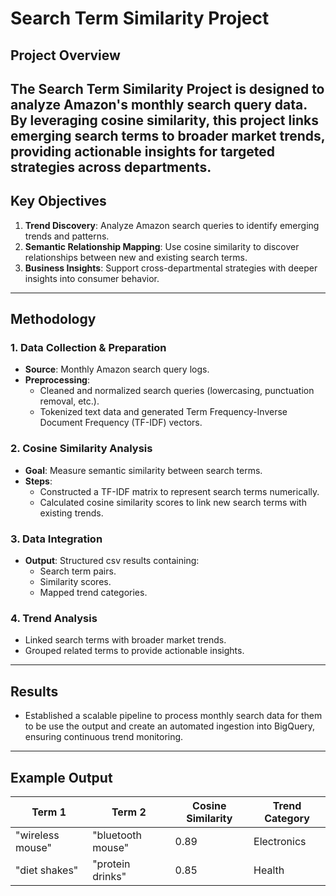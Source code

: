 
# **Search Term Similarity Project**

## **Project Overview**
The **Search Term Similarity Project** is designed to analyze Amazon's monthly search query data. By leveraging cosine similarity, this project links emerging search terms to broader market trends, providing actionable insights for targeted strategies across departments.
---

## **Key Objectives**
1. **Trend Discovery**: Analyze Amazon search queries to identify emerging trends and patterns.
2. **Semantic Relationship Mapping**: Use cosine similarity to discover relationships between new and existing search terms.
4. **Business Insights**: Support cross-departmental strategies with deeper insights into consumer behavior.

---

## **Methodology**

### **1. Data Collection & Preparation**
- **Source**: Monthly Amazon search query logs.
- **Preprocessing**:
  - Cleaned and normalized search queries (lowercasing, punctuation removal, etc.).
  - Tokenized text data and generated Term Frequency-Inverse Document Frequency (TF-IDF) vectors.

### **2. Cosine Similarity Analysis**
- **Goal**: Measure semantic similarity between search terms.
- **Steps**:
  - Constructed a TF-IDF matrix to represent search terms numerically.
  - Calculated cosine similarity scores to link new search terms with existing trends.

### **3. Data Integration**
- **Output**: Structured csv results containing:
  - Search term pairs.
  - Similarity scores.
  - Mapped trend categories.


### **4. Trend Analysis**
- Linked search terms with broader market trends.
- Grouped related terms to provide actionable insights.

---

## **Results**
- Established a scalable pipeline to process monthly search data for them to be use the output and create an automated ingestion into BigQuery, ensuring continuous trend monitoring.

---

## **Example Output**
| Term 1        | Term 2         | Cosine Similarity | Trend Category |
|----------------|----------------|-------------------|----------------|
| "wireless mouse" | "bluetooth mouse" | 0.89              | Electronics    |
| "diet shakes"   | "protein drinks"   | 0.85              | Health         |
